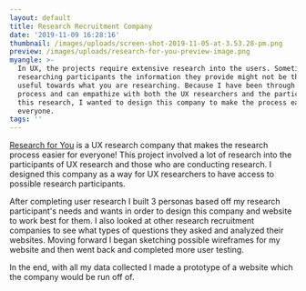 ```yaml
---
layout: default
title: Research Recruitment Company
date: '2019-11-09 16:28:16'
thumbnail: /images/uploads/screen-shot-2019-11-05-at-3.53.28-pm.png
preview: /images/uploads/research-for-you-preview-image.png
myangle: >-
  In UX, the projects require extensive research into the users. Sometimes when
  researching participants the information they provide might not be the most
  useful towards what you are researching. Because I have been through this
  process and can empathize with both the UX researchers and the participants in
  this research, I wanted to design this company to make the process easier for
  everyone.
tags: ''
---
```

<a href="/images/uploads/research-for-you-med-high-fidelity.pdf" target="blank">Research for You</a> is a UX research company that makes the research process easier for everyone! This project involved a lot of research into the participants of UX research and those who are conducting research. I designed this company as a way for UX researchers to have access to possible research participants. 

After completing user research I built 3 personas based off my research participant's needs and wants in order to design this company and website to work best for them. I also looked at other research recruitment companies to see what types of questions they asked and analyzed their websites. Moving forward I began sketching possible wireframes for my website and then went back and completed more user testing.

In the end, with all my data collected I made a prototype of a website which the company would be run off of.
